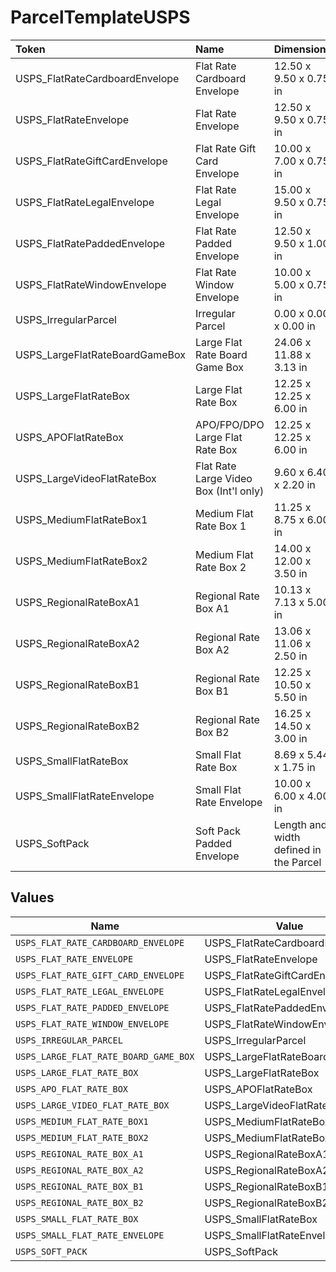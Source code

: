 # ParcelTemplateUSPS

|Token | Name | Dimensions|
|:---|:---|:---|
| USPS_FlatRateCardboardEnvelope | Flat Rate Cardboard Envelope |  12.50 x 9.50 x 0.75 in |
| USPS_FlatRateEnvelope | Flat Rate Envelope |  12.50 x 9.50 x 0.75 in |
| USPS_FlatRateGiftCardEnvelope | Flat Rate Gift Card Envelope |  10.00 x 7.00 x 0.75 in |
| USPS_FlatRateLegalEnvelope | Flat Rate Legal Envelope |  15.00 x 9.50 x 0.75 in |
| USPS_FlatRatePaddedEnvelope | Flat Rate Padded Envelope |  12.50 x 9.50 x 1.00 in |
| USPS_FlatRateWindowEnvelope | Flat Rate Window Envelope |  10.00 x 5.00 x 0.75 in |
| USPS_IrregularParcel | Irregular Parcel |  0.00 x 0.00 x 0.00 in |
| USPS_LargeFlatRateBoardGameBox | Large Flat Rate Board Game Box |  24.06 x 11.88 x 3.13 in |
| USPS_LargeFlatRateBox | Large Flat Rate Box |  12.25 x 12.25 x 6.00 in |
| USPS_APOFlatRateBox | APO/FPO/DPO Large Flat Rate Box |  12.25 x 12.25 x 6.00 in |
| USPS_LargeVideoFlatRateBox | Flat Rate Large Video Box (Int&#39;l only) |  9.60 x 6.40 x 2.20 in |
| USPS_MediumFlatRateBox1 | Medium Flat Rate Box 1 |  11.25 x 8.75 x 6.00 in |
| USPS_MediumFlatRateBox2 | Medium Flat Rate Box 2 |  14.00 x 12.00 x 3.50 in |
| USPS_RegionalRateBoxA1 | Regional Rate Box A1 |  10.13 x 7.13 x 5.00 in |
| USPS_RegionalRateBoxA2 | Regional Rate Box A2 |  13.06 x 11.06 x 2.50 in |
| USPS_RegionalRateBoxB1 | Regional Rate Box B1 |  12.25 x 10.50 x 5.50 in |
| USPS_RegionalRateBoxB2 | Regional Rate Box B2 |  16.25 x 14.50 x 3.00 in |
| USPS_SmallFlatRateBox | Small Flat Rate Box |  8.69 x 5.44 x 1.75 in |
| USPS_SmallFlatRateEnvelope | Small Flat Rate Envelope |  10.00 x 6.00 x 4.00 in |
| USPS_SoftPack | Soft Pack Padded Envelope |  Length and width defined in the Parcel|



## Values

| Name                                  | Value                                 |
| ------------------------------------- | ------------------------------------- |
| `USPS_FLAT_RATE_CARDBOARD_ENVELOPE`   | USPS_FlatRateCardboardEnvelope        |
| `USPS_FLAT_RATE_ENVELOPE`             | USPS_FlatRateEnvelope                 |
| `USPS_FLAT_RATE_GIFT_CARD_ENVELOPE`   | USPS_FlatRateGiftCardEnvelope         |
| `USPS_FLAT_RATE_LEGAL_ENVELOPE`       | USPS_FlatRateLegalEnvelope            |
| `USPS_FLAT_RATE_PADDED_ENVELOPE`      | USPS_FlatRatePaddedEnvelope           |
| `USPS_FLAT_RATE_WINDOW_ENVELOPE`      | USPS_FlatRateWindowEnvelope           |
| `USPS_IRREGULAR_PARCEL`               | USPS_IrregularParcel                  |
| `USPS_LARGE_FLAT_RATE_BOARD_GAME_BOX` | USPS_LargeFlatRateBoardGameBox        |
| `USPS_LARGE_FLAT_RATE_BOX`            | USPS_LargeFlatRateBox                 |
| `USPS_APO_FLAT_RATE_BOX`              | USPS_APOFlatRateBox                   |
| `USPS_LARGE_VIDEO_FLAT_RATE_BOX`      | USPS_LargeVideoFlatRateBox            |
| `USPS_MEDIUM_FLAT_RATE_BOX1`          | USPS_MediumFlatRateBox1               |
| `USPS_MEDIUM_FLAT_RATE_BOX2`          | USPS_MediumFlatRateBox2               |
| `USPS_REGIONAL_RATE_BOX_A1`           | USPS_RegionalRateBoxA1                |
| `USPS_REGIONAL_RATE_BOX_A2`           | USPS_RegionalRateBoxA2                |
| `USPS_REGIONAL_RATE_BOX_B1`           | USPS_RegionalRateBoxB1                |
| `USPS_REGIONAL_RATE_BOX_B2`           | USPS_RegionalRateBoxB2                |
| `USPS_SMALL_FLAT_RATE_BOX`            | USPS_SmallFlatRateBox                 |
| `USPS_SMALL_FLAT_RATE_ENVELOPE`       | USPS_SmallFlatRateEnvelope            |
| `USPS_SOFT_PACK`                      | USPS_SoftPack                         |
